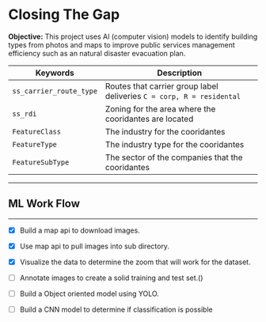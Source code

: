 # Closing The Gap

**Objective:** This project uses AI (computer vision) models to identify building types from photos and maps to improve public services management efficiency such as an natural disaster evacuation plan. 

 Keywords | Description |
| --- | --- |
| `ss_carrier_route_type` |  Routes that carrier group label deliveries ```C = corp, R = residental```
`ss_rdi` | Zoning for the area where the cooridantes are located |
| `FeatureClass` | The industry for the cooridantes |
| `FeatureType` | The industry type for the cooridantes |
| `FeatureSubType` | The sector of the companies that the cooridantes |
***

## ML Work Flow
***

- [x] Build a map api to download images.
- [x] Use map api to pull images into sub directory.
- [x] Visualize the data to determine the zoom that will work for the dataset.
- [ ] Annotate images to create a solid training and test set.()
- [ ] Build a Object oriented model using YOLO.
- [ ] Build a CNN model to determine if classification is possible 



